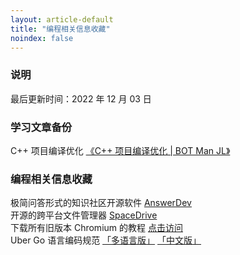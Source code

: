 ```yaml
---
layout: article-default
title: "编程相关信息收藏"
noindex: false
---
```


<article>
    <h3>说明</h3>
    最后更新时间：2022 年 12 月 03 日
    <h3>学习文章备份</h3>
    C++ 项目编译优化  <a target="_blank" rel="noopener nofollow" href="https://bot-man-jl.github.io/articles/?post=2022/Cpp-Project-Compile-Optimization">《C++ 项目编译优化 | BOT Man JL》</a>
    <h3>编程相关信息收藏</h3>
    极简问答形式的知识社区开源软件 <a target="_blank" rel="noopener nofollow" href="https://github.com/answerdev/answer">AnswerDev</a>
    <br>开源的跨平台文件管理器 <a target="_blank" rel="noopener nofollow" href="https://github.com/spacedriveapp/spacedrive">SpaceDrive</a>
    <br>下载所有旧版本 Chromium 的教程 <a target="_blank" rel="noopener nofollow" href="https://github.com/Bugazelle/chromium-all-old-stable-versions">点击访问</a>
    <br>Uber Go 语言编码规范 <a target="_blank" rel="noopener nofollow" href="https://github.com/uber-go/guide">「多语言版」</a> <a target="_blank" rel="noopener nofollow" href="https://github.com/xxjwxc/uber_go_guide_cn">「中文版」</a>
    <!-- <br> <a target="_blank" rel="noopener nofollow" href=""></a> -->
</article>